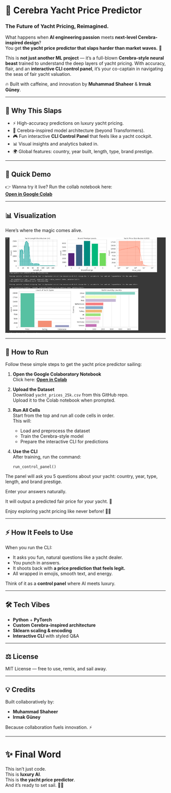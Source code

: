# 🚤 Cerebra Yacht Price Predictor  

### The Future of Yacht Pricing, Reimagined. 

What happens when **AI engineering passion** meets **next-level Cerebra-inspired design**?  
You get **the yacht price predictor that slaps harder than market waves.** 🌊  

This is **not just another ML project** — it’s a full-blown **Cerebra-style neural beast** trained to understand the deep layers of yacht pricing. With accuracy, flair, and an **interactive CLI control panel**, it’s your co-captain in navigating the seas of fair yacht valuation.  

🔥 Built with caffeine, and innovation by **Muhammad Shaheer** & **Irmak Güney**.  

---

## 🚀 Why This Slaps
- ⚡ High-accuracy predictions on luxury yacht pricing.  
- 🧠 Cerebra-inspired model architecture (beyond Transformers).  
- 🎮 Fun interactive **CLI Control Panel** that feels like a yacht cockpit.  
- 📊 Visual insights and analytics baked in.  
- 🌍 Global features: country, year built, length, type, brand prestige.  

---

## 🎥 Quick Demo
👉 Wanna try it live? Run the collab notebook here:  
[**Open in Google Colab**](https://colab.research.google.com/drive/1cW0UqPpxMQ5XRQ9jMbDYHUMrrmea2-T2?usp=sharing)  

---

## 📊 Visualization
Here’s where the magic comes alive.  

![Visualization Placeholder](visualization.png)  

---

## 🏁 How to Run

Follow these simple steps to get the yacht price predictor sailing:

1. **Open the Google Colaboratory Notebook**  
   Click here: [**Open in Colab**](https://colab.research.google.com/drive/1cW0UqPpxMQ5XRQ9jMbDYHUMrrmea2-T2?usp=sharing)  

2. **Upload the Dataset**  
   Download `yacht_prices_25k.csv` from this GitHub repo.  
   Upload it to the Colab notebook when prompted.  

3. **Run All Cells**  
   Start from the top and run all code cells in order.  
   This will:
   - Load and preprocess the dataset  
   - Train the Cerebra-style model  
   - Prepare the interactive CLI for predictions  

4. **Use the CLI**  
   After training, run the command:  
   ```
   run_control_panel()
   ```
The panel will ask you 5 questions about your yacht: country, year, type, length, and brand prestige.

Enter your answers naturally.

It will output a predicted fair price for your yacht. 🎯

Enjoy exploring yacht pricing like never before! 🚤💨



---------------

## ⚡ How It Feels to Use
When you run the CLI:  
- It asks you fun, natural questions like a yacht dealer.  
- You punch in answers.  
- It shoots back with **a price prediction that feels legit.**  
- All wrapped in emojis, smooth text, and energy.  

Think of it as a **control panel** where AI meets luxury.  

---

## 🛠️ Tech Vibes
- **Python** + **PyTorch**  
- **Custom Cerebra-inspired architecture**  
- **Sklearn scaling & encoding**  
- **Interactive CLI** with styled Q&A  

---

## ⚖️ License
MIT License — free to use, remix, and sail away.  

---

## 💡 Credits
Built collaboratively by:  
- **Muhammad Shaheer**  
- **Irmak Güney**  

Because collaboration fuels innovation. ⚡  

---

# ✨ Final Word
This isn’t just code.  
This is **luxury AI**.  
This is **the yacht price predictor**.  
And it’s ready to set sail. 🚤💨  

